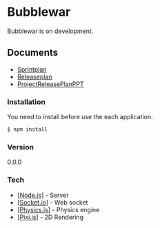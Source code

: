 # Bubblewar
Bubblewar is on development.

## Documents
* [Sprintplan](Sprint1Plan.pdf)
* [Releaseplan](ReleasePlan.pdf)
* [ProjectReleasePlanPPT](ProjectReleasePlanPPT.pdf)

### Installation

You need to install before use the each application.

```sh
$ npm install
```

### Version
0.0.0

### Tech
* [[Node.js](https://nodejs.org/)] - Server
* [[Socket.io](http://socket.io/)] - Web socket
* [[Physics.js](http://wellcaffeinated.net/PhysicsJS/)] - Physics engine
* [[Pixi.js](http://www.pixijs.com/)] - 2D Rendering

